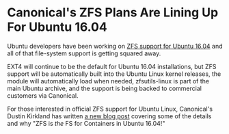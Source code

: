Canonical's ZFS Plans Are Lining Up For Ubuntu 16.04
=======================================================

Ubuntu developers have been working on [ZFS support for Ubuntu 16.04](http://www.phoronix.com/scan.php?page=news_item&px=ZFS-For-Ubuntu-16.04) and all of that file-system support is getting squared away. 

EXT4 will continue to be the default for Ubuntu 16.04 installations, but ZFS support will be automatically built into the Ubuntu Linux kernel releases, the module will automatically load when needed, zfsutils-linux is part of the main Ubuntu archive, and the support is being backed to commercial customers via Canonical. 

For those interested in official ZFS support for Ubuntu Linux, Canonical's Dustin Kirkland has written [a new blog post](http://blog.dustinkirkland.com/2016/02/zfs-is-fs-for-containers-in-ubuntu-1604.html) covering some of the details and why "ZFS is *the* FS for Containers in Ubuntu 16.04!"
